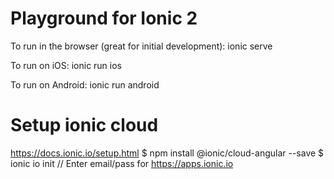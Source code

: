 # Playground for Ionic 2

To run in the browser (great for initial development):
  ionic serve

To run on iOS:
  ionic run ios

To run on Android:
  ionic run android

 
# Setup ionic cloud
https://docs.ionic.io/setup.html
  $ npm install @ionic/cloud-angular --save
  $ ionic io init
  // Enter email/pass for https://apps.ionic.io
